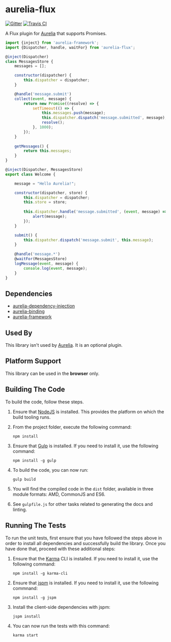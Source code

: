 # aurelia-flux
[![Gitter](https://badges.gitter.im/Join%20Chat.svg)](https://gitter.im/tfrydrychewicz/aurelia-flux?utm_source=badge&utm_medium=badge&utm_campaign=pr-badge) 
[![Travis CI](https://travis-ci.org/tfrydrychewicz/aurelia-flux.svg)](https://travis-ci.org/tfrydrychewicz/aurelia-flux)

A Flux plugin for [Aurelia](http://www.aurelia.io/) that supports Promises.

``` javascript
import {inject} from 'aurelia-framework';
import {Dispatcher, handle, waitFor} from 'aurelia-flux';

@inject(Dispatcher)
class MessagesStore {
	messages = [];

	constructor(dispatcher) {
		this.dispatcher = dispatcher;				
	}

	@handle('message.submit')
	collect(event, message) {
		return new Promise((resolve) => {
			setTimeout(() => {
				this.messages.push(message);				
				this.dispatcher.dispatch('message.submitted', message);
				resolve();
			}, 1000);
		});
	}
	
	getMessages() {
		return this.messages;
	}
}

@inject(Dispatcher, MessagesStore)
export class Welcome {

	message = "Hello Aurelia!";

	constructor(dispatcher, store) {
		this.dispatcher = dispatcher;
		this.store = store;
		
		this.dispatcher.handle('message.submitted', (event, message) => {
			alert(message);
		});
	}

	submit() {
		this.dispatcher.dispatch('message.submit', this.message);
	}
			
	@handle('message.*')
	@waitFor(MessagesStore)
	logMessage(event, message) {
		console.log(event, message);
	}
}
```

## Dependencies

* [aurelia-dependency-injection](https://github.com/aurelia/dependency-injection)
* [aurelia-binding](https://github.com/aurelia/binding)
* [aurelia-framework](https://github.com/aurelia/framework)

## Used By

This library isn't used by [Aurelia](http://www.aurelia.io/). It is an optional plugin.

## Platform Support

This library can be used in the **browser** only.

## Building The Code

To build the code, follow these steps.

1. Ensure that [NodeJS](http://nodejs.org/) is installed. This provides the platform on which the build tooling runs.
2. From the project folder, execute the following command:

	```shell
	npm install
	```
3. Ensure that [Gulp](http://gulpjs.com/) is installed. If you need to install it, use the following command:

	```shell
	npm install -g gulp
	```
4. To build the code, you can now run:

	```shell
	gulp build
	```
5. You will find the compiled code in the `dist` folder, available in three module formats: AMD, CommonJS and ES6.

6. See `gulpfile.js` for other tasks related to generating the docs and linting.

## Running The Tests

To run the unit tests, first ensure that you have followed the steps above in order to install all dependencies and successfully build the library. Once you have done that, proceed with these additional steps:

1. Ensure that the [Karma](http://karma-runner.github.io/) CLI is installed. If you need to install it, use the following command:

	```shell
	npm install -g karma-cli
	```
2. Ensure that [jspm](http://jspm.io/) is installed. If you need to install it, use the following commnand:

	```shell
	npm install -g jspm
	```
3. Install the client-side dependencies with jspm:

	```shell
	jspm install
	```

4. You can now run the tests with this command:

	```shell
	karma start
	```
